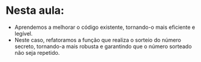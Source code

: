 # Nesta aula:

- Aprendemos a melhorar o código existente, tornando-o mais eficiente e legível. 
- Neste caso, refatoramos a função que realiza o sorteio do número secreto, tornando-a mais robusta e garantindo que o número sorteado não seja repetido.
